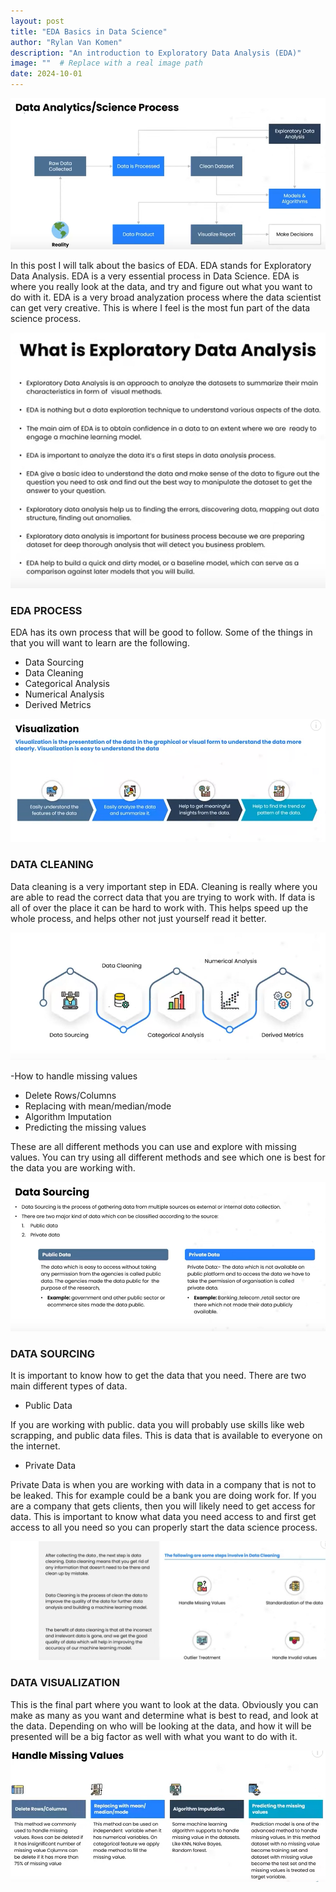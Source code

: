 ```yaml
---
layout: post
title: "EDA Basics in Data Science"
author: "Rylan Van Komen"
description: "An introduction to Exploratory Data Analysis (EDA)"
image: ""  # Replace with a real image path
date: 2024-10-01
---
```


![new one](assets/img/Screenshot1.png)


In this post I will talk about the basics of EDA. EDA stands for Exploratory Data Analysis. EDA is a very essential process in Data Science. EDA is where you really look at the data, and try and figure out what you want to do with it. EDA is a very broad analyzation process where the data scientist can get very creative. This is where I feel is the most fun part of the data science process. 

![New two](assets/img/Screenshot2.png)


### EDA PROCESS


EDA has its own process that will be good to follow. Some of the things in that you will want to learn are the following. 

- Data Sourcing
- Data Cleaning
- Categorical Analysis
- Numerical Analysis
- Derived Metrics

![stuff 3](assets/img/Screenshot3.png)

### DATA CLEANING

Data cleaning is a very important step in EDA. Cleaning is really where you are able to read the correct data that you are trying to work with. If data is all of over the place it can be hard to work with. This helps speed up the whole process, and helps other not just yourself read it better. 

![Data cleaning](assets/img/Screenshot4.png)

-How to handle missing values
- Delete Rows/Columns
- Replacing with mean/median/mode
- Algorithm Imputation
- Predicting the missing values

These are all different methods you can use and explore with missing values. You can try using all different methods and see which one is best for the data you are working with. 

![More data cleaning](assets/img/Screenshot5.png)



### DATA SOURCING

It is important to know how to get the data that you need. There are two main different types of data.

- Public Data

If you are working with public. data you will probably use skills like web scrapping, and public data files. This is data that is available to everyone on the internet. 

- Private Data

Private Data is when you are working with data in a company that is not to be leaked. This for example could be a bank you are doing work for. If you are a company that gets clients, then you will likely need to get access for data. This is important to know what data you need access to and first get access to all you need so you can properly start the data science process. 

![Private Data](assets/img/Screenshot6.png)

### DATA VISUALIZATION

This is the final part where you want to look at the data. Obviously you can make as many as you want and determine what is best to read, and look at the data. Depending on who will be looking at the data, and how it will be presented will be a big factor as well with what you want to do with it. 

![Data visual](assets/img/Screenshot7.png)



